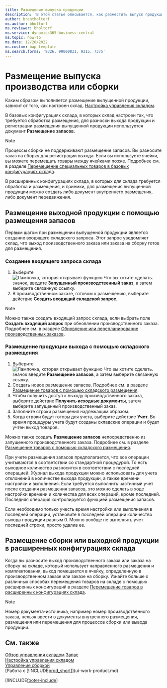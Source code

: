 ```yaml
---
title: Размещение выпуска продукции
description: 'В этой статье описывается, как разместить выпуск продукции.'
author: brentholtorf
ms.author: bholtorf
ms.reviewer: bholtorf
ms.service: dynamics365-business-central
ms.topic: how-to
ms.date: 12/20/2022
ms.custom: bap-template
ms.search.forms: '9326, 99000831, 9315, 7375'
---
```

# Размещение выпуска производства или сборки

Каким образом выполняется размещение выпущенной продукции, зависит от того, как настроен склад. [Настройка управления складом](warehouse-setup-warehouse.md).  

В базовых конфигурациях склада, в которых склад настроен так, что требуется обработка размещения, для разноски выхода продукции и регистрации размещения выпущенной продукции используется документ **Размещение запасов**.  

> [!NOTE]  
> Процессы сборки не поддерживают размещение запасов. Вы разносите заказ на сборку для регистрации выхода. Если вы используете ячейки, вы можете перемещать товары между ячейками позже. Подробнее см. в разделе [Перемещение специальных товаров в базовых конфигурациях склада](warehouse-how-to-move-items-ad-hoc-in-basic-warehousing.md).  

В расширенных конфигурациях склада, в которых для склада требуется обработка и размещения, и приемки, для размещения выпущенной продукции можно создать либо документ внутреннего размещения, либо документ передвижения.  

## Размещение выходной продукции с помощью размещения запасов

Первым шагом при размещении выпущенной продукции является создание входящего складского запроса. Этот запрос уведомляет склад, что выход производственного заказа или заказа на сборку готов для размещения.

### Создание входящего запроса склада  

1. Выберите ![Лампочка, которая открывает функцию Что вы хотите сделать.](media/ui-search/search_small.png "Что вы хотите сделать") значок, введите **Запущенный производственный заказ**, а затем выберите связанную ссылку.  
2. В производственном заказе, готовом к размещению, выберите действие **Создать входящий складской запрос**.  

> [!NOTE]  
> Можно также создать входящий запрос склада, если выбрать поле **Создать входящий запрос** при обновлении производственного заказа. Подробнее см. в разделе [Обновление или перепланирование производственных заказов](production-how-to-replan-refresh-production-orders.md).  

### Размещение продукции выхода с помощью складского размещения  

1. Выберите ![Лампочка, которая открывает функцию Что вы хотите сделать.](media/ui-search/search_small.png "Что вы хотите сделать") значок введите **Размещение запасов**, а затем выберите связанную ссылку.  
2. Создать новое размещение запасов. Подробнее см. в разделе [Размещение товаров с помощью складского размещения](warehouse-how-to-put-items-away-with-inventory-put-aways.md).
3. Чтобы получить доступ к выходу производственного заказа, выберите действие **Получить исходные документы**, затем выберите запущенный производственный заказ.  
4. Заполните строки размещения надлежащим образом.
5. Когда строки будут готовы для учета, выберите действие **Учет**. Во время процедуры учета будут созданы складские операции и будет учтен выход товаров.  

Можно также создать **Размещение запасов** непосредственно из запущенного производственного заказа. Подробнее см. в разделе [Размещение товаров с помощью складского размещения](warehouse-how-to-put-items-away-with-inventory-put-aways.md).  

При учете размещения запасов предполагается, что все операции учитываются в соответствии со стандартной процедурой. То есть выходное количество разносится в соответствии с последней операцией. Журнал выхода продукции можно использовать для учета отклонений в количестве выхода продукции, а также времени настройки и выполнения. Если требуется выполнить частичный учет после создания размещения запасов, это можно сделать в ходе настройки времени и количества для всех операций, кроме последней. Последняя операция контролируется функцией размещения запасов.  

Если необходимо только учесть время настройки или выполнения в последней операции, установите в последней операции количество выхода продукции равным 0. Можно вообще не выполнять учет последней строки, просто удалив ее.

## Размещение сборки или выходной продукции в расширенных конфигурациях склада

Когда вы разносите выход производственного заказа или заказа на сборку на складе, который использует направленного размещения и комплектования, выход помещается в ячейку, определенную в производственном заказе или заказе на сборку. Узнайте больше о различных способах перемещения товаров на складе с помощью расширенных конфигураций в разделе [Перемещение товаров в расширенных конфигурациях склада](warehouse-how-to-move-items-in-advanced-warehousing.md#to-move-items-with-the-warehouse-movement-worksheet).

> [!NOTE]  
> Номер документа-источника, например номер производственного заказа, нельзя ввести в документы внутреннего размещения, размещения или перемещения для процессов сборки или вывода продукции.  

## См. также  

[Обзор управления складом](design-details-warehouse-management.md)
[Запас](inventory-manage-inventory.md)  
[Настройка управления складом](warehouse-setup-warehouse.md)  
[Управление сборкой](assembly-assemble-items.md)  
[Работа с [!INCLUDE[prod_short](includes/prod_short.md)]](ui-work-product.md)

[!INCLUDE[footer-include](includes/footer-banner.md)]
